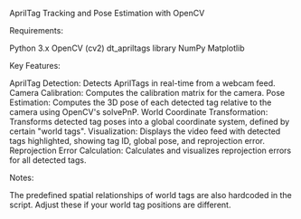 AprilTag Tracking and Pose Estimation with OpenCV

Requirements:

Python 3.x
OpenCV (cv2)
dt_apriltags library
NumPy
Matplotlib

Key Features:

AprilTag Detection: Detects AprilTags in real-time from a webcam feed.
Camera Calibration: Computes the calibration matrix for the camera.
Pose Estimation: Computes the 3D pose of each detected tag relative to the camera using OpenCV's solvePnP.
World Coordinate Transformation: Transforms detected tag poses into a global coordinate system, defined by certain "world tags".
Visualization: Displays the video feed with detected tags highlighted, showing tag ID, global pose, and reprojection error.
Reprojection Error Calculation: Calculates and visualizes reprojection errors for all detected tags.

Notes:

The predefined spatial relationships of world tags are also hardcoded in the script. Adjust these if your world tag positions are different.
